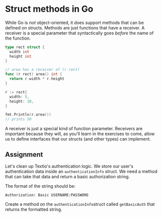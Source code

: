 
# Struct methods in Go

While Go is *not* object-oriented, it does support methods that can be defined on structs. Methods are just functions that have a receiver. A receiver is a special parameter that syntactically goes _before_ the name of the function.

```go
type rect struct {
  width int
  height int
}

// area has a receiver of (r rect)
func (r rect) area() int {
  return r.width * r.height
}

r := rect{
  width: 5,
  height: 10,
}

fmt.Println(r.area())
// prints 50
```

A receiver is just a special kind of function parameter. Receivers are important because they will, as you'll learn in the exercises to come, allow us to define interfaces that our structs (and other types) can implement.

## Assignment

Let's clean up Textio's authentication logic. We store our user's authentication data inside an `authenticationInfo` struct. We need a method that can take that data and return a basic authorization string.

The format of the string should be:

```
Authorization: Basic USERNAME:PASSWORD
```

Create a method on the `authenticationInfo`struct called `getBasicAuth` that returns the formatted string.
